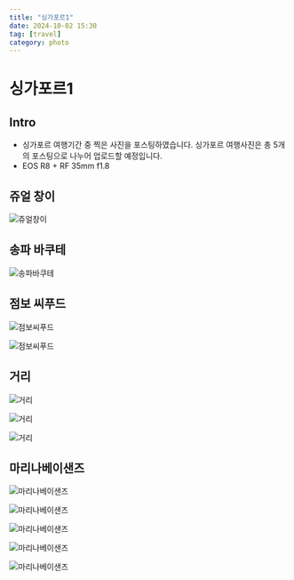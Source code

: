 ```yaml
---
title: "싱가포르1"
date: 2024-10-02 15:30
tag: [travel]
category: photo
---
```


# 싱가포르1

## Intro

- 싱가포르 여행기간 중 찍은 사진을 포스팅하였습니다. 싱가포르 여행사진은 총 5개의 포스팅으로 나누어 업로드할 예정입니다.
- EOS R8 + RF 35mm f1.8

## 쥬얼 창이

![쥬얼창이](https://j93.es/api/image/photo/singapore/singapore-1/1-쥬얼창이.jpg)

## 송파 바쿠테

![송파바쿠테](https://j93.es/api/image/photo/singapore/singapore-1/2-송파바쿠테.jpg)

## 점보 씨푸드

![점보씨푸드](https://j93.es/api/image/photo/singapore/singapore-1/3-점보씨푸드1.jpg)

![점보씨푸드](https://j93.es/api/image/photo/singapore/singapore-1/3-점보씨푸드2.jpg)

## 거리

![거리](https://j93.es/api/image/photo/singapore/singapore-1/4-거리1.jpg)

![거리](https://j93.es/api/image/photo/singapore/singapore-1/4-거리2.jpg)

![거리](https://j93.es/api/image/photo/singapore/singapore-1/4-거리3.jpg)

## 마리나베이샌즈

![마리나베이샌즈](https://j93.es/api/image/photo/singapore/singapore-1/5-마리나베이샌즈1.jpg)

![마리나베이샌즈](https://j93.es/api/image/photo/singapore/singapore-1/5-마리나베이샌즈2.jpg)

![마리나베이샌즈](https://j93.es/api/image/photo/singapore/singapore-1/5-마리나베이샌즈3.jpg)

![마리나베이샌즈](https://j93.es/api/image/photo/singapore/singapore-1/5-마리나베이샌즈4.jpg)

![마리나베이샌즈](https://j93.es/api/image/photo/singapore/singapore-1/5-마리나베이샌즈5.jpg)
